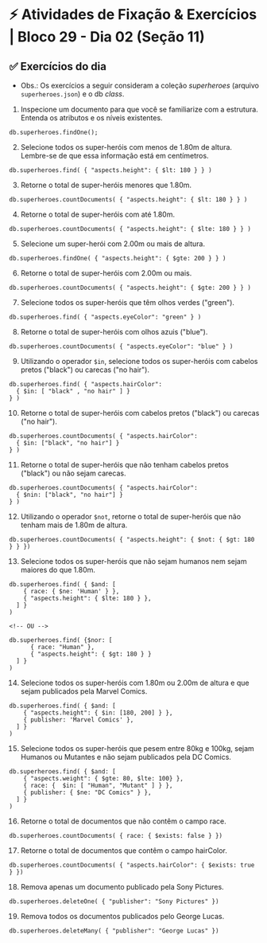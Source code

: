# ⚡ Atividades de Fixação & Exercícios | Bloco 29 - Dia 02 (Seção 11)

## ✅ Exercícios do dia

- Obs.: Os exercícios a seguir consideram a coleção *superheroes* (arquivo `superheroes.json`) e o db *class*.

1. Inspecione um documento para que você se familiarize com a estrutura. Entenda os atributos e os níveis existentes.
```
db.superheroes.findOne();
```

2. Selecione todos os super-heróis com menos de 1.80m de altura. Lembre-se de que essa informação está em centímetros.
```
db.superheroes.find( { "aspects.height": { $lt: 180 } } )
```

3. Retorne o total de super-heróis menores que 1.80m.
```
db.superheroes.countDocuments( { "aspects.height": { $lt: 180 } } )
```

4. Retorne o total de super-heróis com até 1.80m.
```
db.superheroes.countDocuments( { "aspects.height": { $lte: 180 } } )
```

5. Selecione um super-herói com 2.00m ou mais de altura.
```
db.superheroes.findOne( { "aspects.height": { $gte: 200 } } )
```

6. Retorne o total de super-heróis com 2.00m ou mais.
```
db.superheroes.countDocuments( { "aspects.height": { $gte: 200 } } )
```

7. Selecione todos os super-heróis que têm olhos verdes ("green").
```
db.superheroes.find( { "aspects.eyeColor": "green" } )
```

8. Retorne o total de super-heróis com olhos azuis ("blue").
```
db.superheroes.countDocuments( { "aspects.eyeColor": "blue" } )
```

9. Utilizando o operador `$in`, selecione todos os super-heróis com cabelos pretos ("black") ou carecas ("no hair").
```
db.superheroes.find( { "aspects.hairColor": 
  { $in: [ "black" , "no hair" ] } 
} )
```

10. Retorne o total de super-heróis com cabelos pretos ("black") ou carecas ("no hair").
```
db.superheroes.countDocuments( { "aspects.hairColor": 
  { $in: ["black", "no hair"] } 
} )
```

11. Retorne o total de super-heróis que não tenham cabelos pretos ("black") ou não sejam carecas.
```
db.superheroes.countDocuments( { "aspects.hairColor": 
  { $nin: ["black", "no hair"] } 
} )
```

12. Utilizando o operador `$not`, retorne o total de super-heróis que não tenham mais de 1.80m de altura.
```
db.superheroes.countDocuments( { "aspects.height": { $not: { $gt: 180 } } })
```

13. Selecione todos os super-heróis que não sejam humanos nem sejam maiores do que 1.80m.
```
db.superheroes.find( { $and: [
    { race: { $ne: 'Human' } },
    { "aspects.height": { $lte: 180 } },
  ] }
)

<!-- OU -->

db.superheroes.find( {$nor: [
      { race: "Human" },
      { "aspects.height": { $gt: 180 } }
  ] }
)
```

14. Selecione todos os super-heróis com 1.80m ou 2.00m de altura e que sejam publicados pela Marvel Comics.
```
db.superheroes.find( { $and: [
    { "aspects.height": { $in: [180, 200] } },
    { publisher: 'Marvel Comics' },
  ] }
)
```

15. Selecione todos os super-heróis que pesem entre 80kg e 100kg, sejam Humanos ou Mutantes e não sejam publicados pela DC Comics.
```
db.superheroes.find( { $and: [
    { "aspects.weight": { $gte: 80, $lte: 100} },
    { race: {  $in: [ "Human", "Mutant" ] } },
    { publisher: { $ne: "DC Comics" } },
  ] }
)
```

16. Retorne o total de documentos que não contêm o campo race.
```
db.superheroes.countDocuments( { race: { $exists: false } })
```

17. Retorne o total de documentos que contêm o campo hairColor.
```
db.superheroes.countDocuments( { "aspects.hairColor": { $exists: true } })
```

18. Remova apenas um documento publicado pela Sony Pictures.
```
db.superheroes.deleteOne( { "publisher": "Sony Pictures" })
```

19. Remova todos os documentos publicados pelo George Lucas.
```
db.superheroes.deleteMany( { "publisher": "George Lucas" })
```